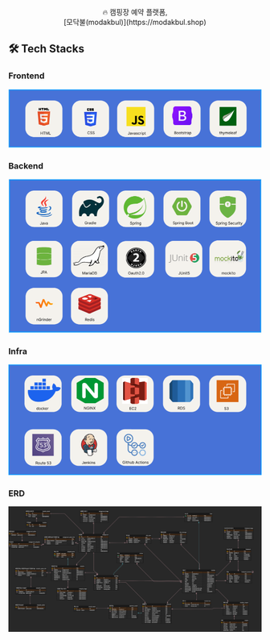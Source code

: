 <div align="center">
  🔥 캠핑장 예약 플랫폼, <br>
    [모닥불(modakbul)](https://modakbul.shop)
</div>


## 🛠 Tech Stacks

### Frontend
![프론트](https://github.com/aflyingmole/image/blob/main/front.png)

### Backend
![백엔드](https://github.com/aflyingmole/image/blob/main/back.png)

### Infra
![인프라](https://github.com/aflyingmole/image/blob/main/infra.png)

### ERD
![erd](https://github.com/aflyingmole/image/blob/main/모닥불.png)
